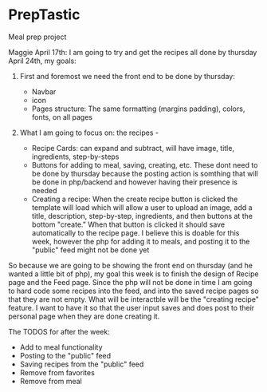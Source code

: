 # PrepTastic
Meal prep project 


Maggie April 17th:
I am going to try and get the recipes all done by thursday April 24th, my goals:

1. First and foremost we need the front end to be done by thursday:
    - Navbar
    - icon
    - Pages structure: The same formatting (margins padding), colors, fonts, on all pages

2. What I am going to focus on: the recipes -
    - Recipe Cards: can expand and subtract, will have image, title, ingredients, step-by-steps
    - Buttons for adding to meal, saving, creating, etc. These dont need to be done by thursday because the posting action is somthing
    that will be done in php/backend and however having their presence is needed
    - Creating a recipe: When the create recipe button is clicked the template will load which will allow a user to 
    upload an image, add a title, description, step-by-step, ingredients, and then buttons at the bottom "create." When that button is clicked
    it should save automatically to the recipe page. I believe this is doable for this week, however the php for adding it to meals, and posting it to the "public" feed might not be done yet

So because we are going to be showing the front end on thursday (and he wanted a little bit of php), my goal this week is to finish
the design of Recipe page and the Feed page. Since the php will not be done in time I am going to hard code some recipes into the feed, and into the saved recipe pages so that they are not empty. What will be interactble will be the "creating recipe" feature. I want to have it so that the user input saves and does post to their personal page when they are done creating it. 

The TODOS for after the week:
- Add to meal functionality
- Posting to the "public" feed
- Saving recipes from the "public" feed
- Remove from favorites
- Remove from meal




